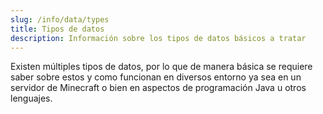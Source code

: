 ```yaml
---
slug: /info/data/types
title: Tipos de datos
description: Información sobre los tipos de datos básicos a tratar
---
```


Existen múltiples tipos de datos, por lo que de manera básica se requiere saber sobre estos y como funcionan en diversos entorno ya sea en un servidor de Minecraft o bien en aspectos de programación Java u otros lenguajes.
